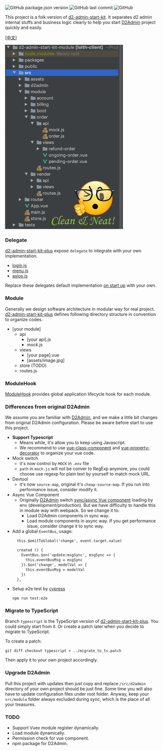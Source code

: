 ![GitHub package.json version](https://img.shields.io/github/package-json/v/hank-cp/d2-admin-start-kit-plus)
![GitHub last commit](https://img.shields.io/github/last-commit/hank-cp/d2-admin-start-kit-plus)
![GitHub](https://img.shields.io/github/license/hank-cp/d2-admin-start-kit-plus)

This project is a folk version of [d2-admin-start-kit](https://github.com/d2-projects/d2-admin-start-kit).
It separates d2 admin internal stuffs and business logic clearly to
help you start [D2Admin](https://github.com/d2-projects/d2-admin) project quickly and easily.
 
 [[中文](README.zh.md)]
 
![](public/image/directory.png?raw=true)

### Delegate
[d2-admin-start-kit-plus](https://github.com/hank-cp/d2-admin-start-kit-plus) expose
`delegate` to integrate with your own implementation.
* [login.js](/src/d2admin/delegate/login.js) 
* [menu.js](/src/d2admin/delegate/menu.js)
* [axios.js](/src/d2admin/delegate/axios.js) 

Replace these delegates default implementation [on start up](/src/main.ts) with
your own.

### Module
Generally we design software architecture in modular way for real project.
[d2-admin-start-kit-plus](https://github.com/hank-cp/d2-admin-start-kit-plus)
defines following directory structure in convention to organize codes.
* [your module]
    * api
        * [your api].js
        * mock.js
    * views
        * [your page].vue
        * [assets/image.jpg]
    * store (TODO) 
    * routes.js

### ModuleHook
[ModuleHook](/src/d2admin/module/types.d.ts) provides global application lifecycle
hook for each module.
    
### Differences from original D2Admin
We assume you are familiar with [D2Admin](https://github.com/d2-projects/d2-admin), 
and we make a little bit changes from original D2Admin configuration. Please be aware
before start to use this project.
* **Support Typescript**
    * Means while, it's allow you to keep using Javascript.
    * We recommend to use [vue-class-component](https://github.com/vuejs/vue-class-component)
      and [vue-property-decorator](https://github.com/kaorun343/vue-property-decorator)
      to organize your vue code.
* Mock switch
    * it's now control by `MOCK` in `.env` file
    * `path` in `mock.js` will not be conver to RegExp anymore, you could choose
    use regexp for plain text by yourself to match mock URL.
* Devtool
    * it's now `source-map`, original it's `cheap-source-map`. If you run into
    performance issue, consider modify it.
* Async Vue Component
    * Originally [D2Admin](https://github.com/d2-projects/d2-admin) switch
    [sync/async Vue component](https://vuejs.org/v2/guide/components-dynamic-async.html) 
    loading by env (development/production). But we
    have difficulty to handle this in module way with webpack. So we change it to:
        * Load D2Admin components in sync way.
        * Load module components in async way. If you get performance issue,
        consider change it to sync way.  
* Add a global `EventBus`, usage:
  ```
    this.$emitToGlobal('change', event.target.value)
  ```
  ```
    created () {
      EventBus.$on('update:msgSync', msgSync => {
        this.eventBusMsg = msgSync
      }).$on('change', modelVal => {
        this.eventBusMsg = modelVal
      })
    },
  ```
* Setup e2e test by [cypress](https://www.cypress.io/)
    ```
    npm run test:e2e
    ```
  
### Migrate to TypeScript
Branch `typescript` is the TypeScript version of [d2-admin-start-kit-plus](https://github.com/hank-cp/d2-admin-start-kit-plus).
You could simply start from it. Or create a patch later when you decide to migrate to TypeScript.

To create a patch:   
```
git diff checkout typescript > ../migrate_to_ts.patch
```
Then apply it to your own project accordingly.
    
### Upgrade D2Admin
Pull this project with updates then just copy and replace `/src/d2admin` directory 
of your own project should be just fine. Some time you will also have to update configuration
files under root folder. Anyway, keep your `src/module` folder always excluded during sync, which
is the place of all your treasures.

### TODO
* Support Vuex module register dynamically.
* Load module dynamically.
* Permission check for vue component.
* npm package for D2Admin.
